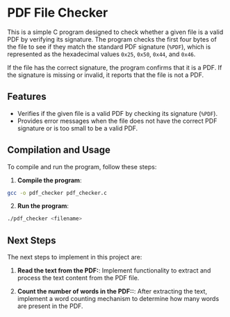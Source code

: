 
# PDF File Checker

This is a simple C program designed to check whether a given file is a valid PDF by verifying its signature. The program checks the first four bytes of the file to see if they match the standard PDF signature (`%PDF`), which is represented as the hexadecimal values `0x25`, `0x50`, `0x44`, and `0x46`.

If the file has the correct signature, the program confirms that it is a PDF. If the signature is missing or invalid, it reports that the file is not a PDF.

## Features

- Verifies if the given file is a valid PDF by checking its signature (`%PDF`).
- Provides error messages when the file does not have the correct PDF signature or is too small to be a valid PDF.

## Compilation and Usage

To compile and run the program, follow these steps:

1. **Compile the program**:

```bash
gcc -o pdf_checker pdf_checker.c
```
2. **Run the program**:
   
```bash
./pdf_checker <filename>
```
## Next Steps
The next steps to implement in this project are:

1. **Read the text from the PDF:**:
Implement functionality to extract and process the text content from the PDF file.

2. **Count the number of words in the PDF::**:
After extracting the text, implement a word counting mechanism to determine how many words are present in the PDF.

